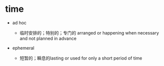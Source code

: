 # time

- ad hoc
  - 临时安排的；特别的；专门的 arranged or happening when necessary and not planned in advance

- ephemeral
  - 短暂的；瞬息的lasting or used for only a short period of time








